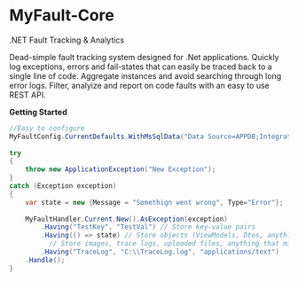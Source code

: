 # MyFault-Core
.NET Fault Tracking &amp; Analytics

Dead-simple fault tracking system designed for .Net applications. 
Quickly log exceptions, errors and fail-states that can easily be traced back to
a single line of code. Aggregate instances and avoid searching through long error logs.
Filter, analyize and report on code faults with an easy to use REST API.

**Getting Started**

```csharp
//Easy to configure
MyFaultConfig.CurrentDefaults.WithMsSqlData("Data Source=APPDB;Integrated Security=True;Database=MYFAULT");
            
try
{
    throw new ApplicationException("New Exception");
}
catch (Exception exception)
{
    var state = new {Message = "Somethign went wrong", Type="Error"};
    
    MyFaultHandler.Current.New().AsException(exception)
        .Having("TestKey", "TestVal") // Store key-value pairs
        .Having(() => state) // Store objects (ViewModels, Dtos, anything)
          // Store images, trace logs, uploaded files, anything that might help
        .Having("TraceLog", "C:\\TraceLog.log", "applications/text")
    .Handle();
}
```
